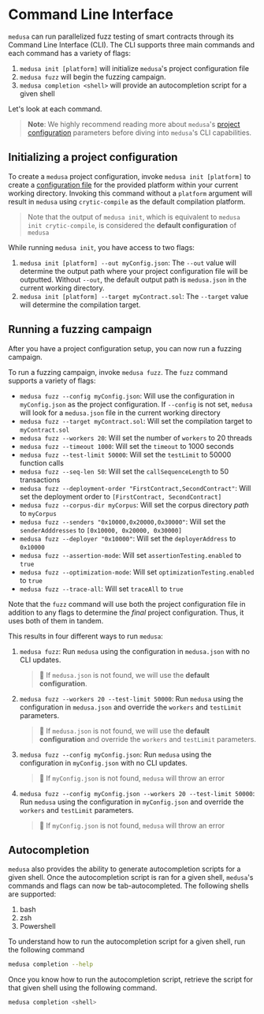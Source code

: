 # Command Line Interface

`medusa` can run parallelized fuzz testing of smart contracts through its Command Line Interface (CLI). The CLI supports three main commands and each command has a variety of flags:

1. `medusa init [platform]` will initialize `medusa`'s project configuration file
2. `medusa fuzz` will begin the fuzzing campaign.
3. `medusa completion <shell>` will provide an autocompletion script for a given shell

Let's look at each command.

> **Note**: We highly recommend reading more about `medusa`'s [project configuration](./Project-Configuration.md) parameters before diving into `medusa`'s CLI capabilities.

## Initializing a project configuration

To create a `medusa` project configuration, invoke `medusa init [platform]` to create a [configuration file](./Example-Project-Configuration-File.md) for the provided platform within your current working directory. Invoking this command without a `platform` argument will result in `medusa` using `crytic-compile` as the default compilation platform.

> Note that the output of `medusa init`, which is equivalent to `medusa init crytic-compile`, is considered the **default configuration** of `medusa`

While running `medusa init`, you have access to two flags:

1. `medusa init [platform] --out myConfig.json`: The `--out` value will determine the output path where your project configuration file will be outputted. Without `--out`, the default output path is `medusa.json` in the current working directory.
2. `medusa init [platform] --target myContract.sol`: The `--target` value will determine the compilation target.

## Running a fuzzing campaign

After you have a project configuration setup, you can now run a fuzzing campaign.

To run a fuzzing campaign, invoke `medusa fuzz`. The `fuzz` command supports a variety of flags:

- `medusa fuzz --config myConfig.json`: Will use the configuration in `myConfig.json` as the project configuration. If `--config` is not set, `medusa` will look for a `medusa.json` file in the current working directory
- `medusa fuzz --target myContract.sol`: Will set the compilation target to `myContract.sol`
- `medusa fuzz --workers 20`: Will set the number of `workers` to 20 threads
- `medusa fuzz --timeout 1000`: Will set the `timeout` to 1000 seconds
- `medusa fuzz --test-limit 50000`: Will set the `testLimit` to 50000 function calls
- `medusa fuzz --seq-len 50`: Will set the `callSequenceLength` to 50 transactions
- `medusa fuzz --deployment-order "FirstContract,SecondContract"`: Will set the deployment order to `[FirstContract, SecondContract]`
- `medusa fuzz --corpus-dir myCorpus`: Will set the corpus directory _path_ to `myCorpus`
- `medusa fuzz --senders "0x10000,0x20000,0x30000"`: Will set the `senderAdddresses` to `[0x10000, 0x20000, 0x30000]`
- `medusa fuzz --deployer "0x10000"`: Will set the `deployerAddress` to `0x10000`
- `medusa fuzz --assertion-mode`: Will set `assertionTesting.enabled` to `true`
- `medusa fuzz --optimization-mode`: Will set `optimizationTesting.enabled` to `true`
- `medusa fuzz --trace-all`: Will set `traceAll` to `true`

Note that the `fuzz` command will use both the project configuration file in addition to any flags to determine the _final_ project configuration. Thus, it uses both of them in tandem.

This results in four different ways to run `medusa`:

1. `medusa fuzz`: Run `medusa` using the configuration in `medusa.json` with no CLI updates.
   > 🚩 If `medusa.json` is not found, we will use the **default configuration**.
2. `medusa fuzz --workers 20 --test-limit 50000`: Run `medusa` using the configuration in `medusa.json` and override the `workers` and `testLimit` parameters.
   > 🚩 If `medusa.json` is not found, we will use the **default configuration** and override the `workers` and `testLimit` parameters.
3. `medusa fuzz --config myConfig.json`: Run `medusa` using the configuration in `myConfig.json` with no CLI updates.
   > 🚩 If `myConfig.json` is not found, `medusa` will throw an error
4. `medusa fuzz --config myConfig.json --workers 20 --test-limit 50000`: Run `medusa` using the configuration in `myConfig.json` and override the `workers` and `testLimit` parameters.
   > 🚩 If `myConfig.json` is not found, `medusa` will throw an error

## Autocompletion

`medusa` also provides the ability to generate autocompletion scripts for a given shell. Once the autocompletion script is ran for a given shell, `medusa`'s commands and flags can now be tab-autocompleted. The following shells are supported:

1. bash
2. zsh
3. Powershell

To understand how to run the autocompletion script for a given shell, run the following command

```bash
medusa completion --help
```

Once you know how to run the autocompletion script, retrieve the script for that given shell using the following command.

```bash
medusa completion <shell>
```
